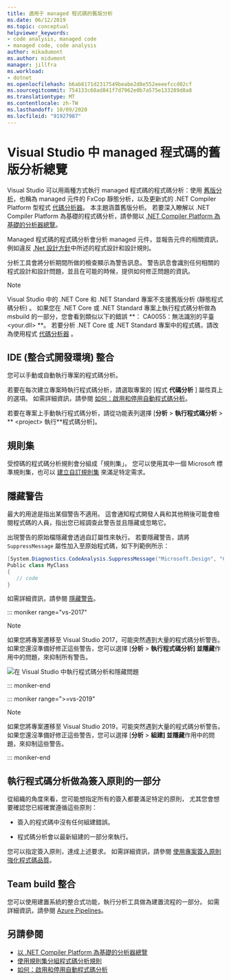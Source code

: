 ```yaml
---
title: 適用于 managed 程式碼的舊版分析
ms.date: 06/12/2019
ms.topic: conceptual
helpviewer_keywords:
- code analysis, managed code
- managed code, code analysis
author: mikadumont
ms.author: midumont
manager: jillfra
ms.workload:
- dotnet
ms.openlocfilehash: b6ab8171d2317549beabe2d8e552eeeefccd02cf
ms.sourcegitcommit: 754133c68ad841f7d7962e0b7a575e133289d8a8
ms.translationtype: MT
ms.contentlocale: zh-TW
ms.lasthandoff: 10/09/2020
ms.locfileid: "91927987"
---
```

# <a name="overview-of-legacy-analysis-for-managed-code-in-visual-studio"></a>Visual Studio 中 managed 程式碼的舊版分析總覽

Visual Studio 可以用兩種方式執行 managed 程式碼的程式碼分析：使用 [舊版分析](../code-quality/walkthrough-analyzing-managed-code-for-code-defects.md)，也稱為 managed 元件的 FxCop 靜態分析，以及更新式的 .NET Compiler Platform 型程式 [代碼分析器](../code-quality/roslyn-analyzers-overview.md)。 本主題涵蓋舊版分析。 若要深入瞭解以 .NET Compiler Platform 為基礎的程式碼分析，請參閱以 [.NET Compiler Platform 為基礎的分析器總覽](../code-quality/roslyn-analyzers-overview.md)。

Managed 程式碼的程式碼分析會分析 managed 元件，並報告元件的相關資訊，例如違反 [.Net 設計方針](/dotnet/standard/design-guidelines/)中所述的程式設計和設計規則。

分析工具會將分析期間所做的檢查顯示為警告訊息。 警告訊息會識別任何相關的程式設計和設計問題，並且在可能的時候，提供如何修正問題的資訊。

> [!NOTE]
> Visual Studio 中的 .NET Core 和 .NET Standard 專案不支援舊版分析 (靜態程式碼分析) 。 如果您在 .NET Core 或 .NET Standard 專案上執行程式碼分析做為 msbuild 的一部分，您會看到類似以下的錯誤 **： CA0055：無法識別的平臺 \<your.dll> **。 若要分析 .NET Core 或 .NET Standard 專案中的程式碼，請改為使用程式 [代碼分析器](../code-quality/roslyn-analyzers-overview.md) 。

## <a name="ide-integrated-development-environment-integration"></a>IDE (整合式開發環境) 整合

您可以手動或自動執行專案的程式碼分析。

若要在每次建立專案時執行程式碼分析，請選取專案的 [程式 **代碼分析** ] 屬性頁上的選項。 如需詳細資訊，請參閱 [如何：啟用和停用自動程式碼分析](../code-quality/how-to-enable-and-disable-automatic-code-analysis-for-managed-code.md)。

若要在專案上手動執行程式碼分析，請從功能表列選擇 [**分析**  >  **執行程式碼分析**  >  ** \<project> 執行**程式碼分析]。

## <a name="rule-sets"></a>規則集

受控碼的程式碼分析規則會分組成「規則集」[](../code-quality/using-rule-sets-to-group-code-analysis-rules.md)。 您可以使用其中一個 Microsoft 標準規則集，也可以 [建立自訂規則集](../code-quality/how-to-create-a-custom-rule-set.md) 來滿足特定需求。

## <a name="suppress-warnings"></a>隱藏警告

最大的用途是指出某個警告不適用。 這會通知程式開發人員和其他稍後可能會檢閱程式碼的人員，指出您已經調查此警告並且隱藏或忽略它。

出現警告的原始檔隱藏會透過自訂屬性來執行。 若要隱藏警告，請將 `SuppressMessage` 屬性加入至原始程式碼，如下列範例所示：

```csharp
[System.Diagnostics.CodeAnalysis.SuppressMessage("Microsoft.Design", "CA1039:ListsAreStrongTyped")]
Public class MyClass
{
   // code
}
```

如需詳細資訊，請參閱 [隱藏警告](../code-quality/in-source-suppression-overview.md)。

::: moniker range="vs-2017"

> [!NOTE]
> 如果您將專案遷移至 Visual Studio 2017，可能突然遇到大量的程式碼分析警告。 如果您還沒準備好修正這些警告，您可以選擇 [**分析**  >  **執行程式碼分析] 並隱藏**作用中的問題，來抑制所有警告。
>
> ![在 Visual Studio 中執行程式碼分析和隱藏問題](media/suppress-active-issues.png)

::: moniker-end

::: moniker range=">=vs-2019"

> [!NOTE]
> 如果您將專案遷移至 Visual Studio 2019，可能突然遇到大量的程式碼分析警告。 如果您還沒準備好修正這些警告，您可以選擇 [**分析**  >  **組建] 並隱藏**作用中的問題，來抑制這些警告。

::: moniker-end

## <a name="run-code-analysis-as-part-of-check-in-policy"></a>執行程式碼分析做為簽入原則的一部分

從組織的角度來看，您可能想指定所有的簽入都要滿足特定的原則， 尤其您會想要確認您已經確實遵循這些原則：

- 簽入的程式碼中沒有任何組建錯誤。

- 程式碼分析會以最新組建的一部分來執行。

您可以指定簽入原則，達成上述要求。 如需詳細資訊，請參閱 [使用專案簽入原則強化程式碼品質](../code-quality/how-to-create-or-update-standard-code-analysis-check-in-policies.md)。

## <a name="team-build-integration"></a>Team build 整合

您可以使用建置系統的整合式功能，執行分析工具做為建置流程的一部分。 如需詳細資訊，請參閱 [Azure Pipelines](/azure/devops/pipelines/index?view=vsts&preserve-view=true)。

## <a name="see-also"></a>另請參閱

- [以 .NET Compiler Platform 為基礎的分析器總覽](../code-quality/roslyn-analyzers-overview.md)
- [使用規則集分組程式碼分析規則](../code-quality/using-rule-sets-to-group-code-analysis-rules.md)
- [如何：啟用和停用自動程式碼分析](../code-quality/how-to-enable-and-disable-automatic-code-analysis-for-managed-code.md)

